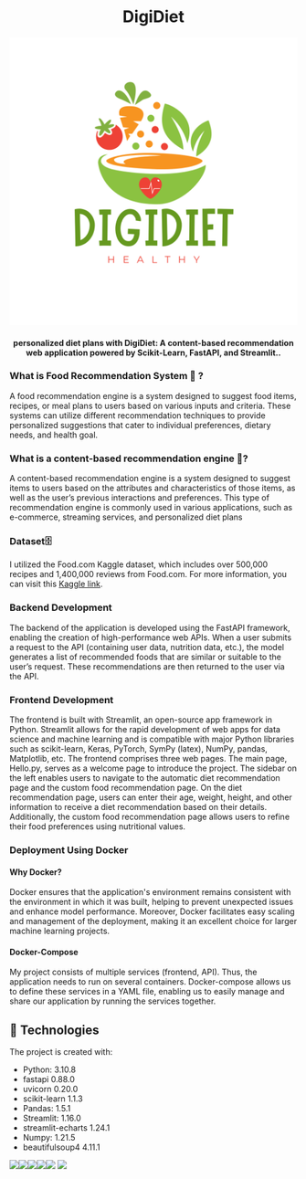 <h1 align="center">DigiDiet</h1>
<div align= "center"><img src="images/DIGIDIET.png" />
  <h4>personalized diet plans with DigiDiet: A content-based recommendation web application powered by Scikit-Learn, FastAPI, and Streamlit..</h4>
</div>

### What is Food Recommendation System 🍎 ? 
A food recommendation engine is a system designed to suggest food items, recipes, or meal plans to users based on various inputs and criteria. These systems can utilize different recommendation techniques to provide personalized suggestions that cater to individual preferences, dietary needs, and health goal.

### What is a content-based recommendation engine 🔎?
A content-based recommendation engine is a system designed to suggest items to users based on the attributes and characteristics of those items, as well as the user’s previous interactions and preferences. This type of recommendation engine is commonly used in various applications, such as e-commerce, streaming services, and personalized diet plans

### Dataset🗄️
I utilized the Food.com Kaggle dataset, which includes over 500,000 recipes and 1,400,000 reviews from Food.com. For more information, you can visit this [Kaggle link](https://www.kaggle.com/datasets/irkaal/foodcom-recipes-and-reviews?select=recipes.csv).

### Backend Development
The backend of the application is developed using the FastAPI framework, enabling the creation of high-performance web APIs. When a user submits a request to the API (containing user data, nutrition data, etc.), the model generates a list of recommended foods that are similar or suitable to the user’s request. These recommendations are then returned to the user via the API.

### Frontend Development 
The frontend is built with Streamlit, an open-source app framework in Python. Streamlit allows for the rapid development of web apps for data science and machine learning and is compatible with major Python libraries such as scikit-learn, Keras, PyTorch, SymPy (latex), NumPy, pandas, Matplotlib, etc. The frontend comprises three web pages. The main page, Hello.py, serves as a welcome page to introduce the project. The sidebar on the left enables users to navigate to the automatic diet recommendation page and the custom food recommendation page. On the diet recommendation page, users can enter their age, weight, height, and other information to receive a diet recommendation based on their details. Additionally, the custom food recommendation page allows users to refine their food preferences using nutritional values.

### Deployment Using Docker
#### Why Docker?
Docker ensures that the application's environment remains consistent with the environment in which it was built, helping to prevent unexpected issues and enhance model performance. Moreover, Docker facilitates easy scaling and management of the deployment, making it an excellent choice for larger machine learning projects.

#### Docker-Compose
My project consists of multiple services (frontend, API). Thus, the application needs to run on several containers. Docker-compose allows us to define these services in a YAML file, enabling us to easily manage and share our application by running the services together.

## :rocket: Technologies
The project is created with:
* Python: 3.10.8
* fastapi 0.88.0
* uvicorn 0.20.0
* scikit-learn 1.1.3
* Pandas: 1.5.1
* Streamlit: 1.16.0
* streamlit-echarts 1.24.1
* Numpy: 1.21.5
* beautifulsoup4 4.11.1

![](https://img.icons8.com/color/48/null/python--v1.png)![](https://img.icons8.com/color/48/null/numpy.png)![](Assets/streamlit-icon-48x48.png)![](Assets/fastapi.ico)![](Assets/scikit-learn.ico) ![](https://img.icons8.com/color/48/null/pandas.png)


